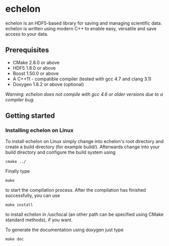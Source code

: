 echelon
=======

echelon is an HDF5-based library for saving and managing scientific data.
echelon is written using modern C++ to enable easy, versatile and save access to your data.

Prerequisites
-------------

- CMake 2.8.0 or above
- HDF5 1.8.0 or above
- Boost 1.50.0 or above
- A C++11 - compatible compiler (tested with gcc 4.7 and clang 3.1)
- Doxygen 1.8.2 or above (optional)

*Warning: echelon does not compile with gcc 4.6 or older versions due to a compiler bug.*

Getting started
---------------

### Installing echelon on Linux

To install echelon on Linux simply change into echelon's root directory
and create a build directory (for example build/).
Afterwards change into your build directory and configure the build system
using
~~~~~~~~~~~~~~~~~{.bash}
cmake ../
~~~~~~~~~~~~~~~~~
Finally type
~~~~~~~~~~~~~~~~~{.bash}
make
~~~~~~~~~~~~~~~~~
to start the compilation process.
After the compilation has finished successfully, you can use
~~~~~~~~~~~~~~~~~{.bash}
make install
~~~~~~~~~~~~~~~~~
to install echelon in /usr/local (an other path can be specified using CMake standard methods), if you want.

To generate the documentation using doxygen just type
~~~~~~~~~~~~~~~~~{.bash}
make doc
~~~~~~~~~~~~~~~~~